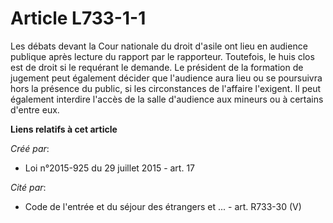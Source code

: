 # Article L733-1-1

Les débats devant la Cour nationale du droit d'asile ont lieu en audience publique après lecture du rapport par le
rapporteur. Toutefois, le huis clos est de droit si le requérant le demande. Le président de la formation de jugement peut
également décider que l'audience aura lieu ou se poursuivra hors la présence du public, si les circonstances de l'affaire
l'exigent. Il peut également interdire l'accès de la salle d'audience aux mineurs ou à certains d'entre eux.

**Liens relatifs à cet article**

_Créé par_:

  - Loi n°2015-925 du 29 juillet 2015 - art. 17

_Cité par_:

  - Code de l'entrée et du séjour des étrangers et ... - art. R733-30 (V)
